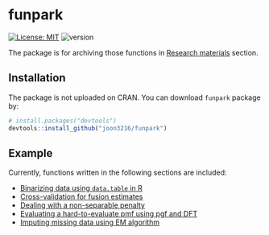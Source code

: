 
<!-- README.md is generated from README.Rmd. Please edit that file -->
funpark
=======

<!-- badges: start -->
[![License: MIT](https://img.shields.io/badge/License-MIT-yellow.svg)](https://opensource.org/licenses/MIT)
![version](https://img.shields.io/badge/version-0.2.6-blue.svg?cacheSeconds=2592000)
<!-- badges: end -->
The package is for archiving those functions in [Research materials](https://joon3216.github.io/research_materials) section.

Installation
------------

The package is not uploaded on CRAN. You can download `funpark` package by:

``` r
# install.packages("devtools")
devtools::install_github("joon3216/funpark")
```

Example
-------

Currently, functions written in the following sections are included:

-   [Binarizing data using `data.table` in R](https://joon3216.github.io/research_materials/2018/binarize)
-   [Cross-validation for fusion estimates](https://joon3216.github.io/research_materials/2019/cross_validation_fs)
-   [Dealing with a non-separable penalty](https://joon3216.github.io/research_materials/2018/non_separable_penalty)
-   [Evaluating a hard-to-evaluate pmf using pgf and DFT](https://joon3216.github.io/research_materials/2018/pgf)
-   [Imputing missing data using EM algorithm](https://joon3216.github.io/research_materials/2019/em_imputation)
